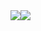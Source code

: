 <div style="display: flex; flex-direction: row;">
  <img src=src/assets/imagens/home.png>
  <img src="cadastrar.png">
</div>
